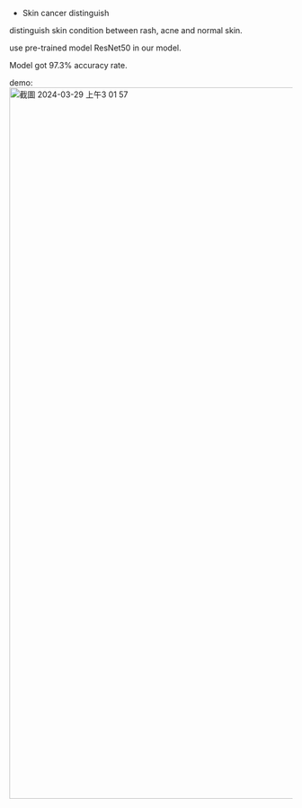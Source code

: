  - Skin cancer distinguish

distinguish skin condition between rash, acne and normal skin.

use pre-trained model ResNet50 in our model.

Model got 97.3% accuracy rate.


demo:
<img width="1265" alt="截圖 2024-03-29 上午3 01 57" src="https://github.com/polo880/Skin_cancer_distinguish/assets/93720757/a62cb829-031e-4c5b-b4c0-36a533a69a10">
